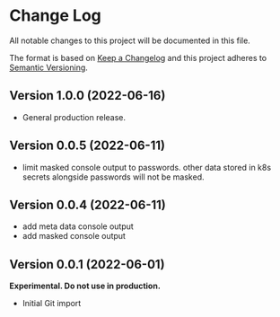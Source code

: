 # Change Log

All notable changes to this project will be documented in this file.

The format is based on [Keep a Changelog](http://keepachangelog.com/)
and this project adheres to [Semantic Versioning](http://semver.org/).

## Version 1.0.0 (2022-06-16)

* General production release.

## Version 0.0.5 (2022-06-11)

* limit masked console output to passwords. other data stored in k8s secrets alongside passwords will not be masked.

## Version 0.0.4 (2022-06-11)

* add meta data console output
* add masked console output

## Version 0.0.1 (2022-06-01)

**Experimental. Do not use in production.**

* Initial Git import
